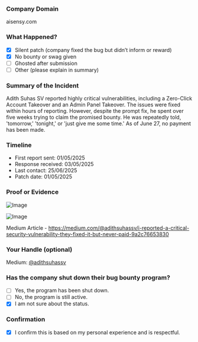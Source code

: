 ### Company Domain

aisensy.com

### What Happened?

- [x] Silent patch (company fixed the bug but didn’t inform or reward)
- [x] No bounty or swag given
- [ ] Ghosted after submission
- [ ] Other (please explain in summary)

### Summary of the Incident

Adith Suhas SV reported highly critical vulnerabilities, including a Zero-Click Account Takeover and an Admin Panel Takeover. The issues were fixed within hours of reporting. However, despite the prompt fix, he spent over five weeks trying to claim the promised bounty. He was repeatedly told, 'tomorrow,' 'tonight,' or 'just give me some time.' As of June 27, no payment has been made.

### Timeline

- First report sent: 01/05/2025
- Response received: 03/05/2025
- Last contact: 25/06/2025
- Patch date: 01/05/2025

### Proof or Evidence

![Image](https://github.com/user-attachments/assets/30cc73cb-88f8-47d3-95af-10e5d0dbc041)

![Image](https://github.com/user-attachments/assets/72fc475a-18f2-41bf-865c-846bb3f67d98)


Medium Article - https://medium.com/@adithsuhassv/i-reported-a-critical-security-vulnerability-they-fixed-it-but-never-paid-9a2c76653830

### Your Handle (optional)

Medium: [@adithsuhassv](https://medium.com/@adithsuhassv)

### Has the company shut down their bug bounty program?

- [ ] Yes, the program has been shut down.
- [ ] No, the program is still active.
- [x] I am not sure about the status.

### Confirmation

- [x] I confirm this is based on my personal experience and is respectful.
